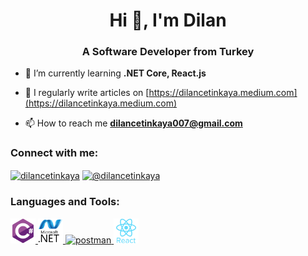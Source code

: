 <h1 align="center">Hi 👋, I'm Dilan</h1>
<h3 align="center">A Software Developer from Turkey</h3>

- 🌱 I’m currently learning **.NET Core, React.js**

- 📝 I regularly write articles on [https://dilancetinkaya.medium.com](https://dilancetinkaya.medium.com)

- 📫 How to reach me **dilancetinkaya007@gmail.com**

<h3 align="left">Connect with me:</h3>
<p align="left">
<a href="https://linkedin.com/in/dilancetinkaya" target="blank"><img align="center" src="https://raw.githubusercontent.com/rahuldkjain/github-profile-readme-generator/master/src/images/icons/Social/linked-in-alt.svg" alt="dilancetinkaya" height="30" width="40" /></a>
<a href="https://medium.com/@dilancetinkaya" target="blank"><img align="center" src="https://raw.githubusercontent.com/rahuldkjain/github-profile-readme-generator/master/src/images/icons/Social/medium.svg" alt="@dilancetinkaya" height="30" width="40" /></a>
</p>

<h3 align="left">Languages and Tools:</h3>
<p align="left"> <a href="https://www.w3schools.com/cs/" target="_blank"> <img src="https://raw.githubusercontent.com/devicons/devicon/master/icons/csharp/csharp-original.svg" alt="csharp" width="40" height="40"/> </a> <a href="https://dotnet.microsoft.com/" target="_blank"> <img src="https://raw.githubusercontent.com/devicons/devicon/master/icons/dot-net/dot-net-original-wordmark.svg" alt="dotnet" width="40" height="40"/> </a> <a href="https://postman.com" target="_blank"> <img src="https://www.vectorlogo.zone/logos/getpostman/getpostman-icon.svg" alt="postman" width="40" height="40"/> </a> <a href="https://reactjs.org/" target="_blank"> <img src="https://raw.githubusercontent.com/devicons/devicon/master/icons/react/react-original-wordmark.svg" alt="react" width="40" height="40"/> </a> </p>
